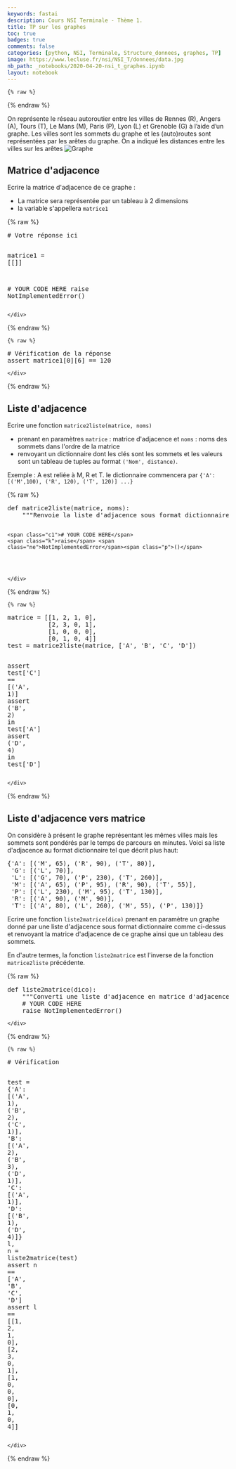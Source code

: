 ```yaml
---
keywords: fastai
description: Cours NSI Terminale - Thème 1.
title: TP sur les graphes
toc: true 
badges: true
comments: false
categories: [python, NSI, Terminale, Structure_donnees, graphes, TP]
image: https://www.lecluse.fr/nsi/NSI_T/donnees/data.jpg
nb_path: _notebooks/2020-04-20-nsi_t_graphes.ipynb
layout: notebook
---
```


<!--
#################################################
### THIS FILE WAS AUTOGENERATED! DO NOT EDIT! ###
#################################################
# file to edit: _notebooks/2020-04-20-nsi_t_graphes.ipynb
-->

<div class="container" id="notebook-container">
        
    {% raw %}
    
<div class="cell border-box-sizing code_cell rendered">

</div>
    {% endraw %}

<div class="cell border-box-sizing text_cell rendered"><div class="inner_cell">
<div class="text_cell_render border-box-sizing rendered_html">
<p>On représente le réseau autoroutier entre les villes de Rennes (R), Angers (A), Tours (T), Le Mans (M), Paris (P), Lyon (L) et Grenoble (G) à l’aide d’un graphe. Les villes sont les sommets du graphe et les (auto)routes sont représentées par les arêtes du graphe.
On a indiqué les distances entre les villes sur les arêtes
<img src="/fp-notebooks/images/copied_from_nb/my_icons/graphe.png" alt="Graphe"></p>
<h2 id="Matrice-d'adjacence">Matrice d'adjacence<a class="anchor-link" href="#Matrice-d'adjacence"> </a></h2><p>Ecrire la matrice d'adjacence de ce graphe :</p>
<ul>
<li>La matrice sera représentée par un tableau à 2 dimensions</li>
<li>la variable s'appellera <code>matrice1</code></li>
</ul>

</div>
</div>
</div>
    {% raw %}
    
<div class="cell border-box-sizing code_cell rendered">
<div class="input">

<div class="inner_cell">
    <div class="input_area">
<div class=" highlight hl-ipython3"><pre><span></span><span class="c1"># Votre réponse ici</span>

<span class="n">matrice1</span> <span class="o">=</span> <span class="p">[[]]</span>

<span class="c1"># YOUR CODE HERE</span>
<span class="k">raise</span> <span class="ne">NotImplementedError</span><span class="p">()</span>
</pre></div>

    </div>
</div>
</div>

</div>
    {% endraw %}

    {% raw %}
    
<div class="cell border-box-sizing code_cell rendered">
<div class="input">

<div class="inner_cell">
    <div class="input_area">
<div class=" highlight hl-ipython3"><pre><span></span><span class="c1"># Vérification de la réponse</span>
<span class="k">assert</span> <span class="n">matrice1</span><span class="p">[</span><span class="mi">0</span><span class="p">][</span><span class="mi">6</span><span class="p">]</span> <span class="o">==</span> <span class="mi">120</span>
</pre></div>

    </div>
</div>
</div>

</div>
    {% endraw %}

<div class="cell border-box-sizing text_cell rendered"><div class="inner_cell">
<div class="text_cell_render border-box-sizing rendered_html">
<h2 id="Liste-d'adjacence">Liste d'adjacence<a class="anchor-link" href="#Liste-d'adjacence"> </a></h2><p>Ecrire une fonction <code>matrice2liste(matrice, noms)</code></p>
<ul>
<li>prenant en paramètres <code>matrice</code> : matrice d'adjacence et <code>noms</code> : noms des sommets dans l'ordre de la matrice</li>
<li>renvoyant un dictionnaire dont les clés sont les sommets et les valeurs sont un tableau de tuples au format <code>('Nom', distance)</code>.</li>
</ul>
<p>Exemple : A est reliée à M, R et T. le dictionnaire commencera par 
<code>{'A':[('M',100), ('R', 120), ('T', 120)] ...}</code></p>

</div>
</div>
</div>
    {% raw %}
    
<div class="cell border-box-sizing code_cell rendered">
<div class="input">

<div class="inner_cell">
    <div class="input_area">
<div class=" highlight hl-ipython3"><pre><span></span><span class="k">def</span> <span class="nf">matrice2liste</span><span class="p">(</span><span class="n">matrice</span><span class="p">,</span> <span class="n">noms</span><span class="p">):</span>
    <span class="sd">&quot;&quot;&quot;Renvoie la liste d&#39;adjacence sous format dictionnaire&quot;&quot;&quot;</span>
    
    <span class="c1"># YOUR CODE HERE</span>
    <span class="k">raise</span> <span class="ne">NotImplementedError</span><span class="p">()</span>
</pre></div>

    </div>
</div>
</div>

</div>
    {% endraw %}

    {% raw %}
    
<div class="cell border-box-sizing code_cell rendered">
<div class="input">

<div class="inner_cell">
    <div class="input_area">
<div class=" highlight hl-ipython3"><pre><span></span><span class="n">matrice</span> <span class="o">=</span> <span class="p">[[</span><span class="mi">1</span><span class="p">,</span> <span class="mi">2</span><span class="p">,</span> <span class="mi">1</span><span class="p">,</span> <span class="mi">0</span><span class="p">],</span>
           <span class="p">[</span><span class="mi">2</span><span class="p">,</span> <span class="mi">3</span><span class="p">,</span> <span class="mi">0</span><span class="p">,</span> <span class="mi">1</span><span class="p">],</span>
           <span class="p">[</span><span class="mi">1</span><span class="p">,</span> <span class="mi">0</span><span class="p">,</span> <span class="mi">0</span><span class="p">,</span> <span class="mi">0</span><span class="p">],</span>
           <span class="p">[</span><span class="mi">0</span><span class="p">,</span> <span class="mi">1</span><span class="p">,</span> <span class="mi">0</span><span class="p">,</span> <span class="mi">4</span><span class="p">]]</span>
<span class="n">test</span> <span class="o">=</span> <span class="n">matrice2liste</span><span class="p">(</span><span class="n">matrice</span><span class="p">,</span> <span class="p">[</span><span class="s1">&#39;A&#39;</span><span class="p">,</span> <span class="s1">&#39;B&#39;</span><span class="p">,</span> <span class="s1">&#39;C&#39;</span><span class="p">,</span> <span class="s1">&#39;D&#39;</span><span class="p">])</span>

<span class="k">assert</span> <span class="n">test</span><span class="p">[</span><span class="s1">&#39;C&#39;</span><span class="p">]</span> <span class="o">==</span> <span class="p">[(</span><span class="s1">&#39;A&#39;</span><span class="p">,</span> <span class="mi">1</span><span class="p">)]</span>
<span class="k">assert</span> <span class="p">(</span><span class="s1">&#39;B&#39;</span><span class="p">,</span> <span class="mi">2</span><span class="p">)</span> <span class="ow">in</span> <span class="n">test</span><span class="p">[</span><span class="s1">&#39;A&#39;</span><span class="p">]</span>
<span class="k">assert</span> <span class="p">(</span><span class="s1">&#39;D&#39;</span><span class="p">,</span> <span class="mi">4</span><span class="p">)</span> <span class="ow">in</span> <span class="n">test</span><span class="p">[</span><span class="s1">&#39;D&#39;</span><span class="p">]</span>
</pre></div>

    </div>
</div>
</div>

</div>
    {% endraw %}

<div class="cell border-box-sizing text_cell rendered"><div class="inner_cell">
<div class="text_cell_render border-box-sizing rendered_html">
<h2 id="Liste-d'adjacence-vers-matrice">Liste d'adjacence vers matrice<a class="anchor-link" href="#Liste-d'adjacence-vers-matrice"> </a></h2><p>On considère à présent le graphe représentant les mêmes villes mais les sommets sont pondérés par le temps de parcours en minutes. Voici sa liste d'adjacence au format dictionnaire tel que décrit plus haut:</p>
<div class="highlight"><pre><span></span><span class="p">{</span><span class="s1">&#39;A&#39;</span><span class="p">:</span> <span class="p">[(</span><span class="s1">&#39;M&#39;</span><span class="p">,</span> <span class="mi">65</span><span class="p">),</span> <span class="p">(</span><span class="s1">&#39;R&#39;</span><span class="p">,</span> <span class="mi">90</span><span class="p">),</span> <span class="p">(</span><span class="s1">&#39;T&#39;</span><span class="p">,</span> <span class="mi">80</span><span class="p">)],</span>
 <span class="s1">&#39;G&#39;</span><span class="p">:</span> <span class="p">[(</span><span class="s1">&#39;L&#39;</span><span class="p">,</span> <span class="mi">70</span><span class="p">)],</span>
 <span class="s1">&#39;L&#39;</span><span class="p">:</span> <span class="p">[(</span><span class="s1">&#39;G&#39;</span><span class="p">,</span> <span class="mi">70</span><span class="p">),</span> <span class="p">(</span><span class="s1">&#39;P&#39;</span><span class="p">,</span> <span class="mi">230</span><span class="p">),</span> <span class="p">(</span><span class="s1">&#39;T&#39;</span><span class="p">,</span> <span class="mi">260</span><span class="p">)],</span>
 <span class="s1">&#39;M&#39;</span><span class="p">:</span> <span class="p">[(</span><span class="s1">&#39;A&#39;</span><span class="p">,</span> <span class="mi">65</span><span class="p">),</span> <span class="p">(</span><span class="s1">&#39;P&#39;</span><span class="p">,</span> <span class="mi">95</span><span class="p">),</span> <span class="p">(</span><span class="s1">&#39;R&#39;</span><span class="p">,</span> <span class="mi">90</span><span class="p">),</span> <span class="p">(</span><span class="s1">&#39;T&#39;</span><span class="p">,</span> <span class="mi">55</span><span class="p">)],</span>
 <span class="s1">&#39;P&#39;</span><span class="p">:</span> <span class="p">[(</span><span class="s1">&#39;L&#39;</span><span class="p">,</span> <span class="mi">230</span><span class="p">),</span> <span class="p">(</span><span class="s1">&#39;M&#39;</span><span class="p">,</span> <span class="mi">95</span><span class="p">),</span> <span class="p">(</span><span class="s1">&#39;T&#39;</span><span class="p">,</span> <span class="mi">130</span><span class="p">)],</span>
 <span class="s1">&#39;R&#39;</span><span class="p">:</span> <span class="p">[(</span><span class="s1">&#39;A&#39;</span><span class="p">,</span> <span class="mi">90</span><span class="p">),</span> <span class="p">(</span><span class="s1">&#39;M&#39;</span><span class="p">,</span> <span class="mi">90</span><span class="p">)],</span>
 <span class="s1">&#39;T&#39;</span><span class="p">:</span> <span class="p">[(</span><span class="s1">&#39;A&#39;</span><span class="p">,</span> <span class="mi">80</span><span class="p">),</span> <span class="p">(</span><span class="s1">&#39;L&#39;</span><span class="p">,</span> <span class="mi">260</span><span class="p">),</span> <span class="p">(</span><span class="s1">&#39;M&#39;</span><span class="p">,</span> <span class="mi">55</span><span class="p">),</span> <span class="p">(</span><span class="s1">&#39;P&#39;</span><span class="p">,</span> <span class="mi">130</span><span class="p">)]}</span>
</pre></div>
<p>Ecrire une fonction <code>liste2matrice(dico)</code> prenant en paramètre un graphe donné par une liste d'adjacence sous format dictionnaire comme ci-dessus et renvoyant la matrice d'adjacence de ce graphe ainsi que un tableau des sommets.</p>
<p>En d'autre termes, la fonction <code>liste2matrice</code> est l'inverse de la fonction <code>matrice2liste</code> précédente.</p>

</div>
</div>
</div>
    {% raw %}
    
<div class="cell border-box-sizing code_cell rendered">
<div class="input">

<div class="inner_cell">
    <div class="input_area">
<div class=" highlight hl-ipython3"><pre><span></span><span class="k">def</span> <span class="nf">liste2matrice</span><span class="p">(</span><span class="n">dico</span><span class="p">):</span>
    <span class="sd">&quot;&quot;&quot;Converti une liste d&#39;adjacence en matrice d&#39;adjacence&quot;&quot;&quot;</span>
    <span class="c1"># YOUR CODE HERE</span>
    <span class="k">raise</span> <span class="ne">NotImplementedError</span><span class="p">()</span>
</pre></div>

    </div>
</div>
</div>

</div>
    {% endraw %}

    {% raw %}
    
<div class="cell border-box-sizing code_cell rendered">
<div class="input">

<div class="inner_cell">
    <div class="input_area">
<div class=" highlight hl-ipython3"><pre><span></span><span class="c1"># Vérification</span>

<span class="n">test</span> <span class="o">=</span> <span class="p">{</span><span class="s1">&#39;A&#39;</span><span class="p">:</span> <span class="p">[(</span><span class="s1">&#39;A&#39;</span><span class="p">,</span> <span class="mi">1</span><span class="p">),</span> <span class="p">(</span><span class="s1">&#39;B&#39;</span><span class="p">,</span> <span class="mi">2</span><span class="p">),</span> <span class="p">(</span><span class="s1">&#39;C&#39;</span><span class="p">,</span> <span class="mi">1</span><span class="p">)],</span>
 <span class="s1">&#39;B&#39;</span><span class="p">:</span> <span class="p">[(</span><span class="s1">&#39;A&#39;</span><span class="p">,</span> <span class="mi">2</span><span class="p">),</span> <span class="p">(</span><span class="s1">&#39;B&#39;</span><span class="p">,</span> <span class="mi">3</span><span class="p">),</span> <span class="p">(</span><span class="s1">&#39;D&#39;</span><span class="p">,</span> <span class="mi">1</span><span class="p">)],</span>
 <span class="s1">&#39;C&#39;</span><span class="p">:</span> <span class="p">[(</span><span class="s1">&#39;A&#39;</span><span class="p">,</span> <span class="mi">1</span><span class="p">)],</span>
 <span class="s1">&#39;D&#39;</span><span class="p">:</span> <span class="p">[(</span><span class="s1">&#39;B&#39;</span><span class="p">,</span> <span class="mi">1</span><span class="p">),</span> <span class="p">(</span><span class="s1">&#39;D&#39;</span><span class="p">,</span> <span class="mi">4</span><span class="p">)]}</span>
<span class="n">l</span><span class="p">,</span> <span class="n">n</span> <span class="o">=</span> <span class="n">liste2matrice</span><span class="p">(</span><span class="n">test</span><span class="p">)</span>
<span class="k">assert</span> <span class="n">n</span> <span class="o">==</span> <span class="p">[</span><span class="s1">&#39;A&#39;</span><span class="p">,</span> <span class="s1">&#39;B&#39;</span><span class="p">,</span> <span class="s1">&#39;C&#39;</span><span class="p">,</span> <span class="s1">&#39;D&#39;</span><span class="p">]</span>
<span class="k">assert</span> <span class="n">l</span> <span class="o">==</span> <span class="p">[[</span><span class="mi">1</span><span class="p">,</span> <span class="mi">2</span><span class="p">,</span> <span class="mi">1</span><span class="p">,</span> <span class="mi">0</span><span class="p">],</span> <span class="p">[</span><span class="mi">2</span><span class="p">,</span> <span class="mi">3</span><span class="p">,</span> <span class="mi">0</span><span class="p">,</span> <span class="mi">1</span><span class="p">],</span> <span class="p">[</span><span class="mi">1</span><span class="p">,</span> <span class="mi">0</span><span class="p">,</span> <span class="mi">0</span><span class="p">,</span> <span class="mi">0</span><span class="p">],</span> <span class="p">[</span><span class="mi">0</span><span class="p">,</span> <span class="mi">1</span><span class="p">,</span> <span class="mi">0</span><span class="p">,</span> <span class="mi">4</span><span class="p">]]</span>
</pre></div>

    </div>
</div>
</div>

</div>
    {% endraw %}

</div>
 

